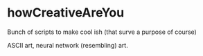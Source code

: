 # howCreativeAreYou
Bunch of scripts to make cool ish (that surve a purpose of course)

ASCII art, neural network (resembling) art. 
